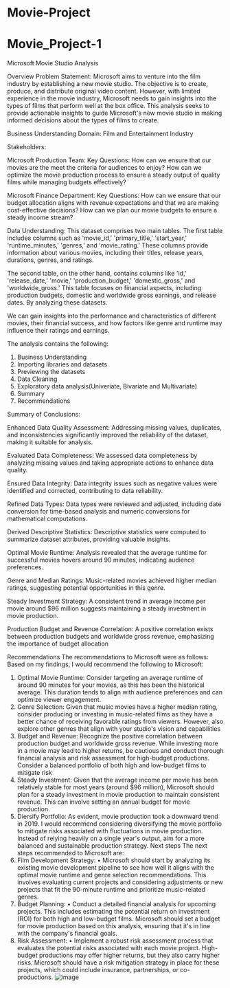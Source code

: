 # Movie-Project
# Movie_Project-1

Microsoft Movie Studio Analysis

Overview
Problem Statement: Microsoft aims to venture into the film industry by establishing a new movie studio. The objective is to create, produce, and distribute original video content. However, with limited experience in the movie industry, Microsoft needs to gain insights into the types of films that perform well at the box office. This analysis seeks to provide actionable insights to guide Microsoft's new movie studio in making informed decisions about the types of films to create.

Business Understanding
Domain: Film and Entertainment Industry

Stakeholders:

Microsoft Production Team:
Key Questions: 
How can we ensure that our movies are the meet the criteria for audiences to enjoy?
How can we optimize the movie production process to ensure a steady output of quality films while managing budgets effectively?

Microsoft Finance Department:
Key Questions: 
How can we ensure that our budget allocation aligns with revenue expectations and that we are making cost-effective decisions?
How can we plan our movie budgets to ensure a steady income stream?

Data Understanding:
This dataset comprises two main tables. The first table includes columns such as 'movie_id,' 'primary_title,' 'start_year,' 'runtime_minutes,' 'genres,' and 'movie_rating.' These columns provide information about various movies, including their titles, release years, durations, genres, and ratings.

The second table, on the other hand, contains columns like 'id,' 'release_date,' 'movie,' 'production_budget,' 'domestic_gross,' and 'worldwide_gross.' This table focuses on financial aspects, including production budgets, domestic and worldwide gross earnings, and release dates. By analyzing these datasets.

We can gain insights into the performance and characteristics of different movies, their financial success, and how factors like genre and runtime may influence their ratings and earnings.

The analysis contains the following:
1. Business Understanding
2. Importing libraries and datasets
3. Previewing the datasets
4. Data Cleaning
5. Exploratory data analysis(Univeriate, Bivariate and Multivariate)
6. Summary
7. Recommendations
   
Summary of Conclusions:

Enhanced Data Quality Assessment:
Addressing missing values, duplicates, and inconsistencies significantly improved the reliability of the dataset, making it suitable for analysis.

Evaluated Data Completeness:
We assessed data completeness by analyzing missing values and taking appropriate actions to enhance data quality.

Ensured Data Integrity:
Data integrity issues such as negative values were identified and corrected, contributing to data reliability.

Refined Data Types:
Data types were reviewed and adjusted, including date conversion for time-based analysis and numeric conversions for mathematical computations.

Derived Descriptive Statistics:
Descriptive statistics were computed to summarize dataset attributes, providing valuable insights.

Optimal Movie Runtime:
Analysis revealed that the average runtime for successful movies hovers around 90 minutes, indicating audience preferences.

Genre and Median Ratings:
Music-related movies achieved higher median ratings, suggesting potential opportunities in this genre.

Steady Investment Strategy:
A consistent trend in average income per movie around $96 million suggests maintaining a steady investment in movie production.

Production Budget and Revenue Correlation:
A positive correlation exists between production budgets and worldwide gross revenue, emphasizing the importance of budget allocation

Recommendations
The recommendations to Microsoft were as follows:
Based on my findings, I would recommend the following to Microsoft:
1. Optimal Movie Runtime:
Consider targeting an average runtime of around 90 minutes for your movies, as this has been the historical average. This duration tends to align with audience preferences and can optimize viewer engagement.
2. Genre Selection:
Given that music movies have a higher median rating, consider producing or investing in music-related films as they have a better chance of receiving favorable ratings from viewers. However, also explore other genres that align with your studio's vision and capabilities
3. Budget and Revenue:
Recognize the positive correlation between production budget and worldwide gross revenue. While investing more in a movie may lead to higher returns, be cautious and conduct thorough financial analysis and risk assessment for high-budget productions. Consider a balanced portfolio of both high and low-budget films to mitigate risk
4. Steady Investment:
 Given that the average income per movie has been relatively stable for most years (around $96 million), Microsoft should plan for a steady investment in movie production to maintain consistent revenue. This can involve setting an annual budget for movie production.
5. Diersify Portfolio: 
As evident, movie production took a downward trend in 2019. I would recommend considering diversifying the movie portfolio to mitigate risks associated with fluctuations in movie production. Instead of relying heavily on a single year's output, aim for a more balanced and sustainable production strategy.
Next steps
The next steps recommended to Microsoft are:
1.	Film Development Strategy:
•	Microsoft should start by analyzing its existing movie development pipeline to see how well it aligns with the optimal movie runtime and genre selection recommendations. This involves evaluating current projects and considering adjustments or new projects that fit the 90-minute runtime and prioritize music-related genres.
2.	Budget Planning:
•	Conduct a detailed financial analysis for upcoming projects. This includes estimating the potential return on investment (ROI) for both high and low-budget films. Microsoft should set a budget for movie production based on this analysis, ensuring that it's in line with the company's financial goals.
3.	Risk Assessment:
•	Implement a robust risk assessment process that evaluates the potential risks associated with each movie project. High-budget productions may offer higher returns, but they also carry higher risks. Microsoft should have a risk mitigation strategy in place for these projects, which could include insurance, partnerships, or co-productions.
![image](https://github.com/MitchMatt/Movie-Project/assets/164322878/abf7789f-3659-40bd-9f39-3f2cf3eb7326)
